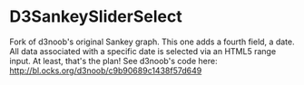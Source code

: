 # D3SankeySliderSelect
Fork of d3noob's original Sankey graph.  This one adds a fourth field, a date.  All data associated with a specific date is selected via an HTML5 range input.  At least, that's the plan!  See d3noob's code here: http://bl.ocks.org/d3noob/c9b90689c1438f57d649
